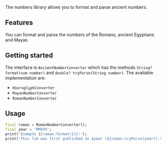 The numbers library allows you to format and parse ancient numbers.

## Features

You can format and parse the numbers of the Romans, ancient Egyptians and Mayas.

## Getting started

The interface is `AncientNumberConverter` which has the methods `String? format(num number)` and
`double? tryParse(String number)`. The available implementation are:
- `HieroglyphConverter`
- `MayanNumberConverter`
- `RomanNumberConverter`

## Usage

```dart
final roman = RomanNumberConverter();
final year = 'MMXXV';
print('Example ${roman.format(1)}:');
print('This lib was first published in $year (${roman.tryParse(year)?.toInt()})');
```

